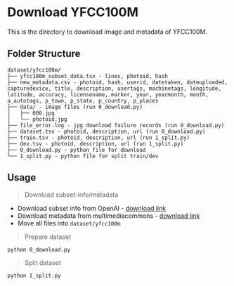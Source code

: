 # Download YFCC100M
This is the directory to download image and metadata of YFCC100M.
## Folder Structure
```
dataset/yfcc100m/
├── yfcc100m_subset_data.tsv - lines, photoid, hash
├── new_metadata.csv - photoid, hash, userid, datetaken, dateuploaded, capturedevice, title, description, usertags, machinetags, longitude, latitude, accuracy, licensename, marker, year, yearmonth, month, a_autotags, p_town, p_state, p_country, p_places
├── data/ - image files (run 0_download.py)
│   ├── 000.jpg
│   └── photoid.jpg
├── file_error.log - jpg download failure records (run 0_download.py)
├── dataset.tsv - photoid, description, url (run 0_download.py)
├── train.tsv - photoid, description, url (run 1_split.py)
├── dev.tsv - photoid, description, url (run 1_split.py)
├── 0_download.py - python file for download
└── 1_split.py - python file for split train/dev

```
## Usage
> Download subset-info/metadata
* Download subset info from OpenAI - [download link](https://github.com/openai/CLIP/blob/main/data/yfcc100m.md)
* Download metadata from multimediacommons - [download link](https://drive.google.com/file/d/0B6D7jCorgVvCaTRNQmRBQ0UzcUk/view)
* Move all files into ```dataset/yfcc100m```
> Prepare dataset
```
python 0_download.py
```
> Split dataset
```
python 1_split.py
```
